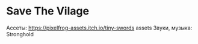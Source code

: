 # Save The Vilage
 
Ассеты: https://pixelfrog-assets.itch.io/tiny-swords assets
Звуки, музыка: Stronghold

